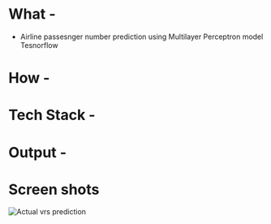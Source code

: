 # What - 
- Airline passesnger number prediction using Multilayer Perceptron model Tesnorflow

# How - 

# Tech Stack -


# Output -

# Screen shots
![Actual vrs prediction](https://user-images.githubusercontent.com/42382193/165326350-58de7c66-d896-4f91-b379-232ebe5a0a1e.png)
